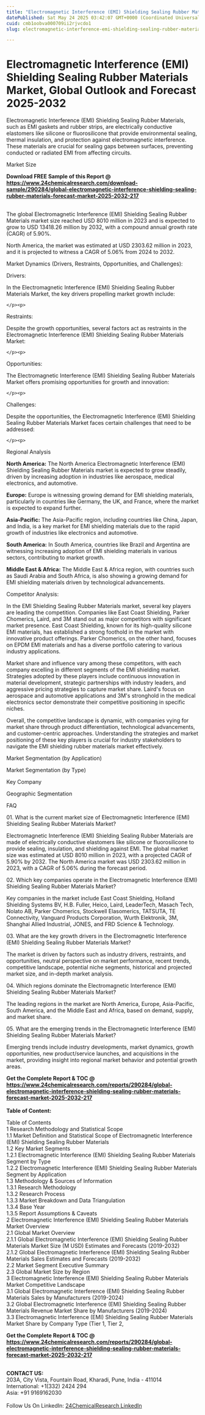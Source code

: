 ```yaml
---
title: "Electromagnetic Interference (EMI) Shielding Sealing Rubber Materials Market, Global Outlook and Forecast 2025-2032"
datePublished: Sat May 24 2025 03:42:07 GMT+0000 (Coordinated Universal Time)
cuid: cmb1oobva000709ii2rjvcdo1
slug: electromagnetic-interference-emi-shielding-sealing-rubber-materials-market-global-outlook-and-forecast-2025-2032

---
```


# Electromagnetic Interference (EMI) Shielding Sealing Rubber Materials Market, Global Outlook and Forecast 2025-2032

<p>Electromagnetic Interference (EMI) Shielding Sealing Rubber Materials, such as EMI gaskets and rubber strips, are electrically conductive elastomers like silicone or fluorosilicone that provide environmental sealing, thermal insulation, and protection against electromagnetic interference. These materials are crucial for sealing gaps between surfaces, preventing conducted or radiated EMI from affecting circuits.</p><p>
Market Size</p><p>
</p><div><b>Download FREE Sample of this Report @ 
            <a href="https://www.24chemicalresearch.com/download-sample/290284/global-electromagnetic-interference-shielding-sealing-rubber-materials-forecast-market-2025-2032-217">
            https://www.24chemicalresearch.com/download-sample/290284/global-electromagnetic-interference-shielding-sealing-rubber-materials-forecast-market-2025-2032-217</a></b></div><br><p>The global Electromagnetic Interference (EMI) Shielding Sealing Rubber Materials market size reached USD 8010 million in 2023 and is expected to grow to USD 13418.26 million by 2032, with a compound annual growth rate (CAGR) of 5.90%. </p><p>
</p><p>North America, the market was estimated at USD 2303.62 million in 2023, and it is projected to witness a CAGR of 5.06% from 2024 to 2032.</p><p>
Market Dynamics (Drivers, Restraints, Opportunities, and Challenges):</p><p>
Drivers:</p><p>
</p><p>In the Electromagnetic Interference (EMI) Shielding Sealing Rubber Materials Market, the key drivers propelling market growth include:</p><p>

	</p><p>
Restraints:</p><p>
</p><p>Despite the growth opportunities, several factors act as restraints in the Electromagnetic Interference (EMI) Shielding Sealing Rubber Materials Market:</p><p>

	</p><p>
Opportunities:</p><p>
</p><p>The Electromagnetic Interference (EMI) Shielding Sealing Rubber Materials Market offers promising opportunities for growth and innovation:</p><p>

	</p><p>
Challenges:</p><p>
</p><p>Despite the opportunities, the Electromagnetic Interference (EMI) Shielding Sealing Rubber Materials Market faces certain challenges that need to be addressed:</p><p>

	</p><p>
Regional Analysis</p><p>
</p><p><strong>North America:</strong> The North America Electromagnetic Interference (EMI) Shielding Sealing Rubber Materials market is expected to grow steadily, driven by increasing adoption in industries like aerospace, medical electronics, and automotive.</p><p>
</p><p><strong>Europe:</strong> Europe is witnessing growing demand for EMI shielding materials, particularly in countries like Germany, the UK, and France, where the market is expected to expand further.</p><p>
</p><p><strong>Asia-Pacific:</strong> The Asia-Pacific region, including countries like China, Japan, and India, is a key market for EMI shielding materials due to the rapid growth of industries like electronics and automotive.</p><p>
</p><p><strong>South America:</strong> In South America, countries like Brazil and Argentina are witnessing increasing adoption of EMI shielding materials in various sectors, contributing to market growth.</p><p>
</p><p><strong>Middle East &amp; Africa:</strong> The Middle East &amp; Africa region, with countries such as Saudi Arabia and South Africa, is also showing a growing demand for EMI shielding materials driven by technological advancements.</p><p>
Competitor Analysis:</p><p>
</p><p>In the EMI Shielding Sealing Rubber Materials market, several key players are leading the competition. Companies like East Coast Shielding, Parker Chomerics, Laird, and 3M stand out as major competitors with significant market presence. East Coast Shielding, known for its high-quality silicone EMI materials, has established a strong foothold in the market with innovative product offerings. Parker Chomerics, on the other hand, focuses on EPDM EMI materials and has a diverse portfolio catering to various industry applications.</p><p>
</p><p>Market share and influence vary among these competitors, with each company excelling in different segments of the EMI shielding market. Strategies adopted by these players include continuous innovation in material development, strategic partnerships with industry leaders, and aggressive pricing strategies to capture market share. Laird's focus on aerospace and automotive applications and 3M's stronghold in the medical electronics sector demonstrate their competitive positioning in specific niches.</p><p>
</p><p>Overall, the competitive landscape is dynamic, with companies vying for market share through product differentiation, technological advancements, and customer-centric approaches. Understanding the strategies and market positioning of these key players is crucial for industry stakeholders to navigate the EMI shielding rubber materials market effectively.</p><p>
Market Segmentation (by Application)</p><p>
</p><p>
Market Segmentation (by Type)</p><p>
</p><p>
Key Company</p><p>
</p><p>
Geographic Segmentation</p><p>
</p><p>
FAQ </p><p>
01. What is the current market size of Electromagnetic Interference (EMI) Shielding Sealing Rubber Materials Market?</p><p>
</p><p>Electromagnetic Interference (EMI) Shielding Sealing Rubber Materials are made of electrically conductive elastomers like silicone or fluorosilicone to provide sealing, insulation, and shielding against EMI. The global market size was estimated at USD 8010 million in 2023, with a projected CAGR of 5.90% by 2032. The North America market was USD 2303.62 million in 2023, with a CAGR of 5.06% during the forecast period.</p><p>
02. Which key companies operate in the Electromagnetic Interference (EMI) Shielding Sealing Rubber Materials Market?</p><p>
</p><p>Key companies in the market include East Coast Shielding, Holland Shielding Systems BV, H.B. Fuller, Heico, Laird, LeaderTech, Masach Tech, Nolato AB, Parker Chomerics, Stockwell Elasomerics, TATSUTA, TE Connectivity, Vanguard Products Corporation, Wurth Elektronik, 3M, Shanghai Allied Industrial, JONES, and FRD Science &amp; Technology.</p><p>
03. What are the key growth drivers in the Electromagnetic Interference (EMI) Shielding Sealing Rubber Materials Market?</p><p>
</p><p>The market is driven by factors such as industry drivers, restraints, and opportunities, neutral perspective on market performance, recent trends, competitive landscape, potential niche segments, historical and projected market size, and in-depth market analysis.</p><p>
04. Which regions dominate the Electromagnetic Interference (EMI) Shielding Sealing Rubber Materials Market?</p><p>
</p><p>The leading regions in the market are North America, Europe, Asia-Pacific, South America, and the Middle East and Africa, based on demand, supply, and market share.</p><p>
05. What are the emerging trends in the Electromagnetic Interference (EMI) Shielding Sealing Rubber Materials Market?</p><p>
</p><p>Emerging trends include industry developments, market dynamics, growth opportunities, new product/service launches, and acquisitions in the market, providing insight into regional market behavior and potential growth areas.</p>

<div><b>Get the Complete Report & TOC @ 
            <a href="https://www.24chemicalresearch.com/reports/290284/global-electromagnetic-interference-shielding-sealing-rubber-materials-forecast-market-2025-2032-217">
            https://www.24chemicalresearch.com/reports/290284/global-electromagnetic-interference-shielding-sealing-rubber-materials-forecast-market-2025-2032-217</a></b></div><br>
            <b>Table of Content:</b><p>Table of Contents<br />
1 Research Methodology and Statistical Scope<br />
1.1 Market Definition and Statistical Scope of Electromagnetic Interference (EMI) Shielding Sealing Rubber Materials<br />
1.2 Key Market Segments<br />
1.2.1 Electromagnetic Interference (EMI) Shielding Sealing Rubber Materials Segment by Type<br />
1.2.2 Electromagnetic Interference (EMI) Shielding Sealing Rubber Materials Segment by Application<br />
1.3 Methodology & Sources of Information<br />
1.3.1 Research Methodology<br />
1.3.2 Research Process<br />
1.3.3 Market Breakdown and Data Triangulation<br />
1.3.4 Base Year<br />
1.3.5 Report Assumptions & Caveats<br />
2 Electromagnetic Interference (EMI) Shielding Sealing Rubber Materials Market Overview<br />
2.1 Global Market Overview<br />
2.1.1 Global Electromagnetic Interference (EMI) Shielding Sealing Rubber Materials Market Size (M USD) Estimates and Forecasts (2019-2032)<br />
2.1.2 Global Electromagnetic Interference (EMI) Shielding Sealing Rubber Materials Sales Estimates and Forecasts (2019-2032)<br />
2.2 Market Segment Executive Summary<br />
2.3 Global Market Size by Region<br />
3 Electromagnetic Interference (EMI) Shielding Sealing Rubber Materials Market Competitive Landscape<br />
3.1 Global Electromagnetic Interference (EMI) Shielding Sealing Rubber Materials Sales by Manufacturers (2019-2024)<br />
3.2 Global Electromagnetic Interference (EMI) Shielding Sealing Rubber Materials Revenue Market Share by Manufacturers (2019-2024)<br />
3.3 Electromagnetic Interference (EMI) Shielding Sealing Rubber Materials Market Share by Company Type (Tier 1, Tier 2, </p>

<div><b>Get the Complete Report & TOC @ 
            <a href="https://www.24chemicalresearch.com/reports/290284/global-electromagnetic-interference-shielding-sealing-rubber-materials-forecast-market-2025-2032-217">
            https://www.24chemicalresearch.com/reports/290284/global-electromagnetic-interference-shielding-sealing-rubber-materials-forecast-market-2025-2032-217</a></b></div><br>

<b>CONTACT US:</b><br>
            203A, City Vista, Fountain Road, Kharadi, Pune, India - 411014<br>
            International: +1(332) 2424 294<br>
            Asia: +91 9169162030 <br><br>
            Follow Us On LinkedIn: <a href="https://www.linkedin.com/company/24chemicalresearch/">24ChemicalResearch LinkedIn</a>